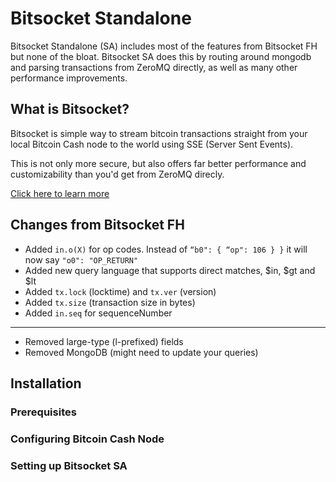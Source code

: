 # Bitsocket Standalone

Bitsocket Standalone (SA) includes most of the features from Bitsocket FH but none of the bloat. Bitsocket SA does this by routing around mongodb and parsing transactions from ZeroMQ directly, as well as many other performance improvements.

## What is Bitsocket?

Bitsocket is simple way to stream bitcoin transactions straight from your local Bitcoin Cash node to the world using SSE (Server Sent Events). 

This is not only more secure, but also offers far better performance and customizability than you'd get from ZeroMQ direcly.

[Click here to learn more](https://bitsocket-sa.bch.sx)

## Changes from Bitsocket FH

* Added `in.o(X)` for op codes. Instead of `“b0": { “op": 106 } }` it will now say `"o0": "OP_RETURN"`
* Added new query language that supports direct matches, $in, $gt and $lt
* Added `tx.lock` (locktime) and `tx.ver` (version)
* Added `tx.size` (transaction size in bytes)
* Added `in.seq` for sequenceNumber
---
* Removed large-type (l-prefixed) fields
* Removed MongoDB (might need to update your queries)

## Installation

### Prerequisites

### Configuring Bitcoin Cash Node

### Setting up Bitsocket SA